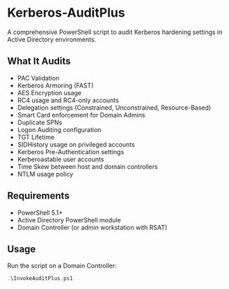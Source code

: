 # Kerberos-AuditPlus

A comprehensive PowerShell script to audit Kerberos hardening settings in Active Directory environments.

##  What It Audits

- PAC Validation
- Kerberos Armoring (FAST)
- AES Encryption usage
- RC4 usage and RC4-only accounts
- Delegation settings (Constrained, Unconstrained, Resource-Based)
- Smart Card enforcement for Domain Admins
- Duplicate SPNs
- Logon Auditing configuration
- TGT Lifetime
- SIDHistory usage on privileged accounts
- Kerberos Pre-Authentication settings
- Kerberoastable user accounts
- Time Skew between host and domain controllers
- NTLM usage policy

##  Requirements

- PowerShell 5.1+
- Active Directory PowerShell module
- Domain Controller (or admin workstation with RSAT)

##  Usage

Run the script on a Domain Controller:

```powershell
.\InvokeAuditPlus.ps1
